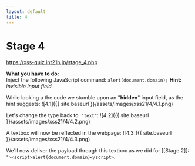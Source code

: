 ```yaml
---
layout: default
title: 4
---
```



# Stage 4
https://xss-quiz.int21h.jp/stage_4.php


**What you have to do:**  
Inject the following JavaScript command: `alert(document.domain);`
**Hint:** *invisible input field.*

While looking a the code we stumble upon an "**hidden**" input field, as the hint suggests:
![4.1]({{ site.baseurl }}/assets/images/xss21/4/4.1.png)

Let's change the type back to  `"text"`:
![4.2]({{ site.baseurl }}/assets/images/xss21/4/4.2.png)

A textbox will now be reflected in the webpage:
![4.3]({{ site.baseurl }}/assets/images/xss21/4/4.3.png)

We'll now deliver the payload through this textbox as we did for [[Stage 2]]:
`"><script>alert(document.domain)</script>`.